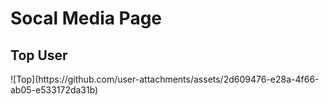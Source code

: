 <h1>Socal Media Page</h1>
<h2>Top User</h2>
![Top](https://github.com/user-attachments/assets/2d609476-e28a-4f66-ab05-e533172da31b)
